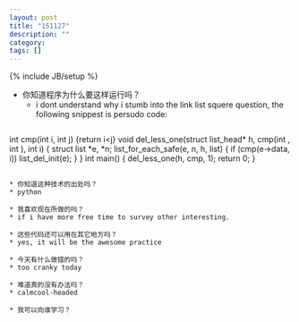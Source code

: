 ```yaml
---
layout: post
title: "151127"
description: ""
category: 
tags: []
---
```

{% include JB/setup %}

* 你知道程序为什么要这样运行吗？
  * i dont understand why i stumb into the link list squere question, the following snippest is persudo code:
  ```
int cmp(int i, int j) {return i<j}
void del_less_one(struct list_head* h, cmp(int , int ), int i)
{
  struct list *e, *n;
  list_for_each_safe(e, n, h, list)
  {
    if (cmp(e->data, i))
      list_del_init(e);
  }
}
int main()
{
  del_less_one(h, cmp, 1);
  return 0;
}

  ```

* 你知道这种技术的出处吗？
  * python

* 我喜欢现在所做的吗？
  * if i have more free time to survey other interesting.

* 这些代码还可以用在其它地方吗？
  * yes, it will be the awesome practice

* 今天有什么做错的吗？
  * too cranky today

* 难道真的没有办法吗？
  * calmcool-headed 

* 我可以向谁学习？
 
